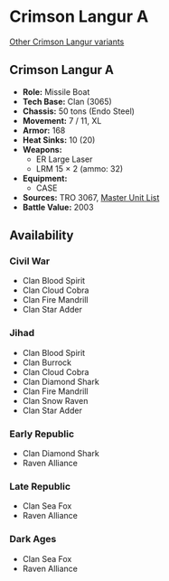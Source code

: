 # Crimson Langur A

[Other Crimson Langur variants](../crimson_langur.md)

## Crimson Langur A
- **Role:** Missile Boat
- **Tech Base:** Clan (3065)
- **Chassis:** 50 tons (Endo Steel)
- **Movement:** 7 / 11, XL
- **Armor:** 168
- **Heat Sinks:** 10 (20)
- **Weapons:**
  - ER Large Laser
  - LRM 15 × 2 (ammo: 32)
- **Equipment:**
  - CASE
- **Sources:** TRO 3067, [Master Unit List](http://masterunitlist.info/Unit/Details/4016/crimson-langur-a)
- **Battle Value:** 2003

## Availability

### Civil War
- Clan Blood Spirit
- Clan Cloud Cobra
- Clan Fire Mandrill
- Clan Star Adder

### Jihad
- Clan Blood Spirit
- Clan Burrock
- Clan Cloud Cobra
- Clan Diamond Shark
- Clan Fire Mandrill
- Clan Snow Raven
- Clan Star Adder

### Early Republic
- Clan Diamond Shark
- Raven Alliance

### Late Republic
- Clan Sea Fox
- Raven Alliance

### Dark Ages
- Clan Sea Fox
- Raven Alliance

